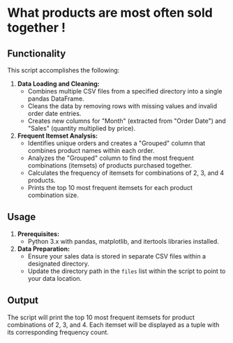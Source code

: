 # What products are most often sold together !

## Functionality

This script accomplishes the following:

1. **Data Loading and Cleaning:**
    - Combines multiple CSV files from a specified directory into a single pandas DataFrame.
    - Cleans the data by removing rows with missing values and invalid order date entries.
    - Creates new columns for "Month" (extracted from "Order Date") and "Sales" (quantity multiplied by price).
2. **Frequent Itemset Analysis:**
    - Identifies unique orders and creates a "Grouped" column that combines product names within each order.
    - Analyzes the "Grouped" column to find the most frequent combinations (itemsets) of products purchased together.
    - Calculates the frequency of itemsets for combinations of 2, 3, and 4 products.
    - Prints the top 10 most frequent itemsets for each product combination size. 

## Usage

1. **Prerequisites:**
    - Python 3.x with pandas, matplotlib, and itertools libraries installed.
2. **Data Preparation:**
    - Ensure your sales data is stored in separate CSV files within a designated directory.
    - Update the directory path in the `files` list within the script to point to your data location.


## Output
The script will print the top 10 most frequent itemsets for product combinations of 2, 3, and 4. Each itemset will be displayed as a tuple with its corresponding frequency count.



